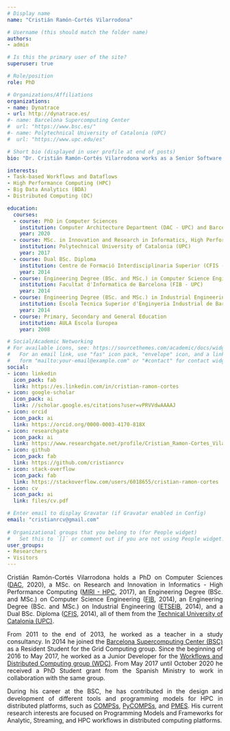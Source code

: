 ```yaml
---
# Display name
name: "Cristián Ramón-Cortés Vilarrodona"

# Username (this should match the folder name)
authors:
- admin

# Is this the primary user of the site?
superuser: true

# Role/position
role: PhD

# Organizations/Affiliations
organizations:
- name: Dynatrace
- url: http://dynatrace.es/
#- name: Barcelona Supercomputing Center
#  url: "https://www.bsc.es/"
#- name: Polytechnical University of Catalonia (UPC)
#  url: "https://www.upc.edu/es"

# Short bio (displayed in user profile at end of posts)
bio: "Dr. Cristián Ramón-Cortés Vilarrodona works as a Senior Software Engineer at Dynatrace."

interests:
- Task-based Workflows and Dataflows
- High Performance Computing (HPC)
- Big Data Analytics (BDA)
- Distributed Computing (DC)

education:
  courses:
  - course: PhD in Computer Sciences
    institution: Computer Architecture Department (DAC - UPC) and Barcelona Supercomputing Center (BSC)
    year: 2020
  - course: MSc. in Innovation and Research in Informatics, High Performance Computing (MIRI - HPC)
    institution: Polytechnical University of Catalonia (UPC)
    year: 2017
  - course: Dual BSc. Diploma
    institution: Centre de Formació Interdisciplinaria Superior (CFIS - UPC)
    year: 2014
  - course: Engineering Degree (BSc. and MSc.) in Computer Science Engineering
    institution: Facultat d'Informatica de Barcelona (FIB - UPC)
    year: 2014
  - course: Engineering Degree (BSc. and MSc.) in Industrial Engineering
    institution: Escola Tecnica Superior d'Enginyeria Industrial de Barcelona (ETSEIB - UPC)
    year: 2014
  - course: Primary, Secondary and General Education
    institution: AULA Escola Europea
    year: 2008

# Social/Academic Networking
# For available icons, see: https://sourcethemes.com/academic/docs/widgets/#icons
#   For an email link, use "fas" icon pack, "envelope" icon, and a link in the
#   form "mailto:your-email@example.com" or "#contact" for contact widget.
social:
- icon: linkedin
  icon_pack: fab
  link: https://es.linkedin.com/in/cristian-ramon-cortes
- icon: google-scholar
  icon_pack: ai
  link: //scholar.google.es/citations?user=vPRVVdwAAAAJ
- icon: orcid
  icon_pack: ai
  link: https://orcid.org/0000-0003-4170-818X
- icon: researchgate
  icon_pack: ai
  link: https://www.researchgate.net/profile/Cristian_Ramon-Cortes_Vilarrodona
- icon: github
  icon_pack: fab
  link: https://github.com/cristianrcv
- icon: stack-overflow
  icon_pack: fab
  link: https://stackoverflow.com/users/6018655/cristian-ramon-cortes
- icon: cv
  icon_pack: ai
  link: files/cv.pdf

# Enter email to display Gravatar (if Gravatar enabled in Config)
email: "cristianrcv@gmail.com"
  
# Organizational groups that you belong to (for People widget)
#   Set this to `[]` or comment out if you are not using People widget.  
user_groups:
- Researchers
- Visitors
---
```



<p align="justify">
Cristián Ramón-Cortés Vilarrodona holds a PhD on Computer Sciences (<a href="http://www.ac.upc.edu/es" target="_blank">DAC</a>, 2020), a MSc. on Research and Innovation in Informatics - High Performance Computing (<a href="https://masters.fib.upc.edu/masters/miri-high-performance-computing" target="_blank">MIRI - HPC</a>, 2017), an Engineering Degree (BSc. and MSc.) on Computer Science Engineering (<a href="https://www.fib.upc.edu/" target="_blank">FIB</a>, 2014), an Engineering Degree (BSc. and MSc.) on Industrial Engineering (<a href="https://etseib.upc.edu/ca" target="_blank">ETSEIB</a>, 2014), and a Dual BSc. Diploma (<a href="https://cfis.upc.edu/" target="_blank">CFIS</a>, 2014), all of them from the <a href="https://www.upc.edu/" target="_blank">Technical University of Catalonia (UPC)</a>.
</p>

<p align="justify">
From 2011 to the end of 2013, he worked as a teacher in a study consultancy. In 2014 he joined the <a href="https://www.bsc.es/" target="_blank">Barcelona Supercomputing Center (BSC)</a> as a Resident Student for the Grid Computing group. Since the beginning of 2016 to May 2017, he worked as a Junior Developer for the <a href="https://www.bsc.es/discover-bsc/organisation/scientific-structure/workflows-and-distributed-computing" target="_blank">Workflows and Distributed Computing group (WDC)</a>. From May 2017 until October 2020 he received a PhD Student grant from the Spanish Ministry to work in collaboration with the same group.
</p>

<p align="justify">
During his career at the BSC, he has contributed in the design and development of different tools and programming models for HPC in distributed platforms, such as <a href="http://compss.bsc.es" target="_blank">COMPSs</a>, <a href="http://compss.bsc.es" target="_blank">PyCOMPSs</a>, and <a href="https://www.bsc.es/research-and-development/software-and-apps/software-list/pmes" target="_blank">PMES</a>. His current research interests are focused on Programming Models and Frameworks for Analytic, Streaming, and HPC workflows in distributed computing platforms.
</p>
